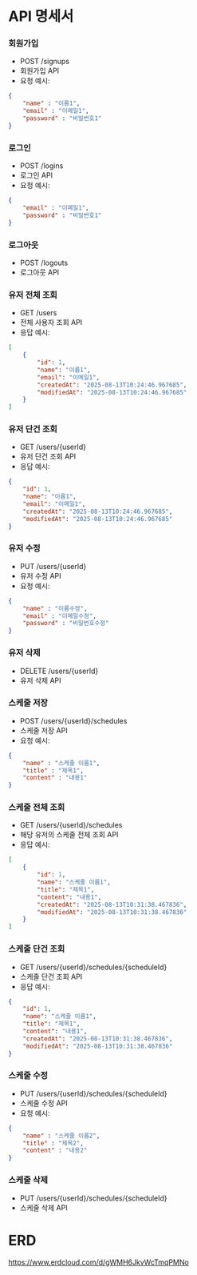 # API 명세서
### 회원가입
* POST /signups
* 회원가입 API
* 요청 예시:
```json
{
    "name" : "이름1",
    "email" : "이메일1",
    "password" : "비밀번호1"
}
```


### 로그인
* POST /logins
* 로그인 API
* 요청 예시:
```json
{
    "email" : "이메일1",
    "password" : "비밀번호1"
}
```

### 로그아웃
* POST /logouts
* 로그아웃 API

### 유저 전체 조회
* GET /users
* 전체 사용자 조회 API
* 응답 예시:
```json
[
    {
        "id": 1,
        "name": "이름1",
        "email": "이메일1",
        "createdAt": "2025-08-13T10:24:46.967685",
        "modifiedAt": "2025-08-13T10:24:46.967685"
    }
]
```

### 유저 단건 조회
* GET /users/{userId}
* 유저 단건 조회 API
* 응답 예시:
```json
{
    "id": 1,
    "name": "이름1",
    "email": "이메일1",
    "createdAt": "2025-08-13T10:24:46.967685",
    "modifiedAt": "2025-08-13T10:24:46.967685"
}
```

### 유저 수정
* PUT /users/{userId}
* 유저 수정 API
* 요청 예시:
```json
{
    "name" : "이름수정",
    "email" : "이메일수정",
    "password" : "비밀번호수정"
}
```

### 유저 삭제
* DELETE /users/{userId}
* 유저 삭제 API

### 스케줄 저장
* POST /users/{userId}/schedules
* 스케줄 저장 API
* 요청 예시:
```json
{
    "name" : "스케줄 이름1",
    "title" : "제목1",
    "content" : "내용1"
}
```

### 스케줄 전체 조회
* GET /users/{userId}/schedules
* 해당 유저의 스케줄 전체 조회 API
* 응답 예시:
```json
[
    {
        "id": 1,
        "name": "스케줄 이름1",
        "title": "제목1",
        "content": "내용1",
        "createdAt": "2025-08-13T10:31:38.467836",
        "modifiedAt": "2025-08-13T10:31:38.467836"
    }
]
```

### 스케줄 단건 조회
* GET /users/{userId}/schedules/{scheduleId}
* 스케줄 단건 조회 API
* 응답 예시:
```json
{
    "id": 1,
    "name": "스케줄 이름1",
    "title": "제목1",
    "content": "내용1",
    "createdAt": "2025-08-13T10:31:38.467836",
    "modifiedAt": "2025-08-13T10:31:38.467836"
}
```

### 스케줄 수정
* PUT /users/{userId}/schedules/{scheduleId}
* 스케줄 수정 API
* 요청 예시:
```json
{
    "name" : "스케줄 이름2",
    "title" : "제목2",
    "content" : "내용2"
}
```

### 스케줄 삭제
* PUT /users/{userId}/schedules/{scheduleId}
* 스케줄 삭제 API

# ERD
https://www.erdcloud.com/d/gWMH6JkvWcTmqPMNo
